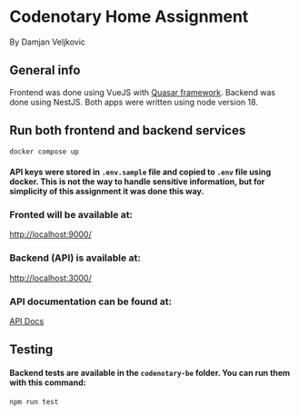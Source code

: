 # Codenotary Home Assignment

By Damjan Veljkovic

## General info
Frontend was done using VueJS with [Quasar framework](https://quasar.dev/). Backend was done using NestJS.
Both apps were written using node version 18.


## Run both frontend and backend services
```bash
docker compose up
```
#### API keys were stored in `.env.sample` file and copied to `.env` file using docker. This is not the way to handle sensitive information, but for simplicity of this assignment it was done this way.

### Fronted will be available at:
[http://localhost:9000/](http://localhost:9000/)


### Backend (API) is available at:
[http://localhost:3000/](http://localhost:3000/)



### API documentation can be found at:

[API Docs](https://documenter.getpostman.com/view/33580185/2sA3BoYr72#7afaa717-1c6a-4005-9274-50fcfe94867f)

## Testing
#### Backend tests are available in the `codenotary-be` folder. You can run them with this command:
```bash
npm run test
```
